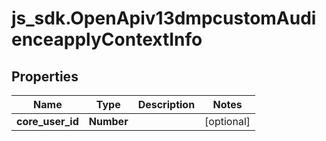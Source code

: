# js_sdk.OpenApiv13dmpcustomAudienceapplyContextInfo

## Properties
Name | Type | Description | Notes
------------ | ------------- | ------------- | -------------
**core_user_id** | **Number** |  | [optional] 
